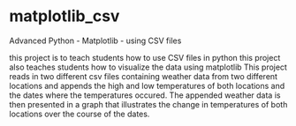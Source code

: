 # matplotlib_csv
Advanced Python - Matplotlib - using CSV files

this project is to teach students how to use CSV files in python
this project also teaches students how to visualize the data using matplotlib
This project reads in two different csv files containing weather data from two different locations and appends the high and low temperatures of both locations and the dates where the temperatures occured. The appended weather data is then presented in a graph that illustrates the change in temperatures of both locations over the course of the dates.  
